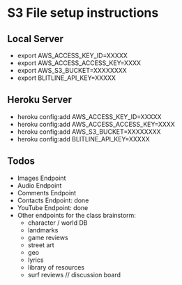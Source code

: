 # S3 File setup instructions


## Local Server

* export AWS_ACCESS_KEY_ID=XXXXX
* export AWS_ACCESS_ACCESS_KEY=XXXX
* export AWS_S3_BUCKET=XXXXXXXX
* export BLITLINE_API_KEY=XXXXX

## Heroku Server

* heroku config:add AWS_ACCESS_KEY_ID=XXXXX
* heroku config:add AWS_ACCESS_ACCESS_KEY=XXXX
* heroku config:add AWS_S3_BUCKET=XXXXXXXX
* heroku config:add BLITLINE_API_KEY=XXXXX

## Todos
* Images Endpoint
* Audio Endpoint
* Comments Endpoint
* Contacts Endpoint: done
* YouTube Endpoint: done
* Other endpoints for the class brainstorm:
  * character / world DB
  * landmarks
  * game reviews
  * street art
  * geo
  * lyrics
  * library of resources
  * surf reviews // discussion board